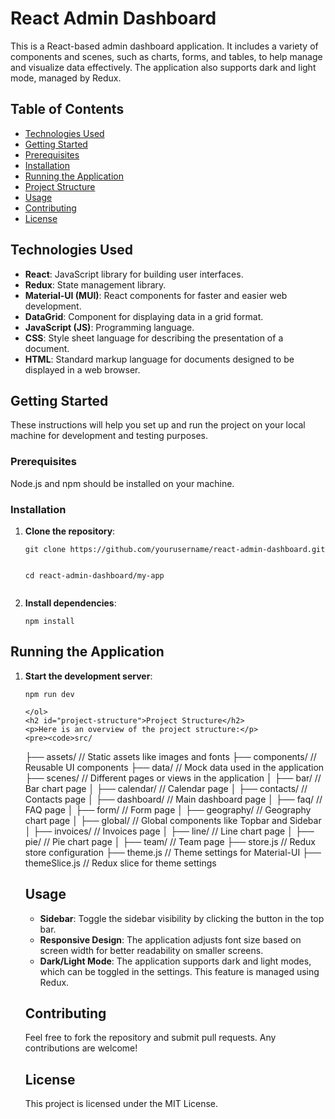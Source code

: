    <h1>React Admin Dashboard</h1>
   <p>This is a React-based admin dashboard application. It includes a variety of components and scenes, such as charts, forms, and tables, to help manage and visualize data effectively. The application also supports dark and light mode, managed by Redux.</p>
    <h2>Table of Contents</h2>
    <ul>
        <li><a href="#technologies-used">Technologies Used</a></li>
        <li><a href="#getting-started">Getting Started</a></li>
        <li><a href="#prerequisites">Prerequisites</a></li>
        <li><a href="#installation">Installation</a></li>
        <li><a href="#running-the-application">Running the Application</a></li>
        <li><a href="#project-structure">Project Structure</a></li>
        <li><a href="#usage">Usage</a></li>
        <li><a href="#contributing">Contributing</a></li>
        <li><a href="#license">License</a></li>
    </ul>
    <h2 id="technologies-used">Technologies Used</h2>
    <ul>
        <li><strong>React</strong>: JavaScript library for building user interfaces.</li>
        <li><strong>Redux</strong>: State management library.</li>
        <li><strong>Material-UI (MUI)</strong>: React components for faster and easier web development.</li>
        <li><strong>DataGrid</strong>: Component for displaying data in a grid format.</li>
        <li><strong>JavaScript (JS)</strong>: Programming language.</li>
        <li><strong>CSS</strong>: Style sheet language for describing the presentation of a document.</li>
        <li><strong>HTML</strong>: Standard markup language for documents designed to be displayed in a web browser.</li>
    </ul>
    <h2 id="getting-started">Getting Started</h2>
    <p>These instructions will help you set up and run the project on your local machine for development and testing purposes.</p>
    <h3 id="prerequisites">Prerequisites</h3>
    <p>Node.js and npm should be installed on your machine.</p>
    <h3 id="installation">Installation</h3>
    <ol>
        <li><strong>Clone the repository</strong>:
            <pre><code>git clone https://github.com/yourusername/react-admin-dashboard.git

cd react-admin-dashboard/my-app</code></pre>

</li>
<li><strong>Install dependencies</strong>:
<pre><code>npm install</code></pre>
</li>
</ol>
    <h2 id="running-the-application">Running the Application</h2>
    <ol>
        <li><strong>Start the development server</strong>:
            <pre><code>npm run dev</code></pre>
        </li>
        
    </ol>
    <h2 id="project-structure">Project Structure</h2>
    <p>Here is an overview of the project structure:</p>
    <pre><code>src/

├── assets/ // Static assets like images and fonts
├── components/ // Reusable UI components
├── data/ // Mock data used in the application
├── scenes/ // Different pages or views in the application
│ ├── bar/ // Bar chart page
│ ├── calendar/ // Calendar page
│ ├── contacts/ // Contacts page
│ ├── dashboard/ // Main dashboard page
│ ├── faq/ // FAQ page
│ ├── form/ // Form page
│ ├── geography/ // Geography chart page
│ ├── global/ // Global components like Topbar and Sidebar
│ ├── invoices/ // Invoices page
│ ├── line/ // Line chart page
│ ├── pie/ // Pie chart page
│ ├── team/ // Team page
├── store.js // Redux store configuration
├── theme.js // Theme settings for Material-UI
├── themeSlice.js // Redux slice for theme settings</code></pre>
<h2 id="usage">Usage</h2>
<ul>
<li><strong>Sidebar</strong>: Toggle the sidebar visibility by clicking the button in the top bar.</li>
<li><strong>Responsive Design</strong>: The application adjusts font size based on screen width for better readability on smaller screens.</li>
<li><strong>Dark/Light Mode</strong>: The application supports dark and light modes, which can be toggled in the settings. This feature is managed using Redux.</li>
</ul>
<h2 id="contributing">Contributing</h2>
<p>Feel free to fork the repository and submit pull requests. Any contributions are welcome!</p>
<h2 id="license">License</h2>
<p>This project is licensed under the MIT License.</p>
